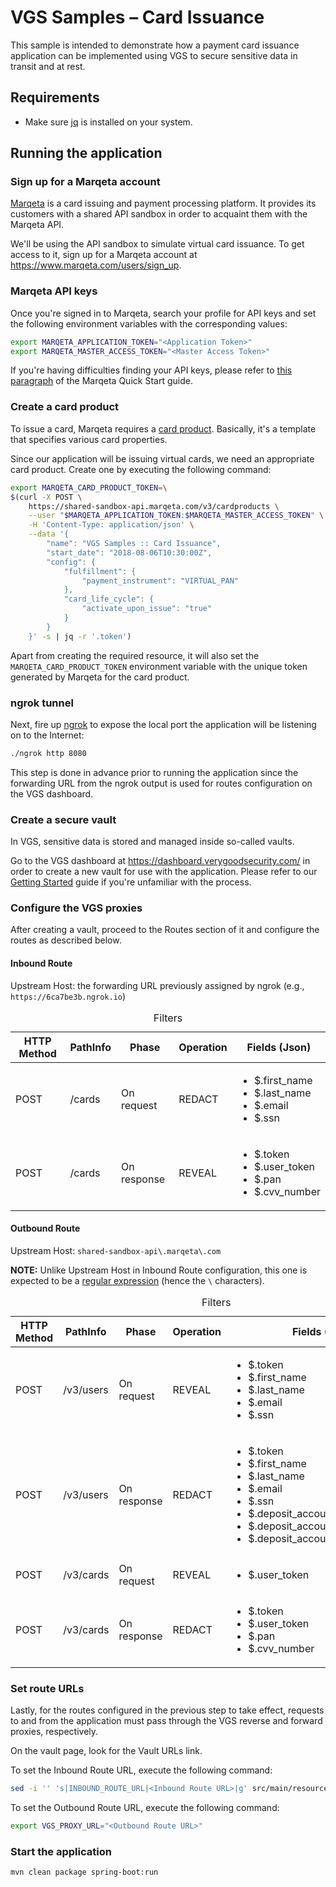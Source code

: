 # VGS Samples – Card Issuance

This sample is intended to demonstrate how a payment card issuance application
can be implemented using VGS to secure sensitive data in transit and at rest.

## Requirements

- Make sure [jq](https://stedolan.github.io/jq/) is installed on your system.

## Running the application

### Sign up for a Marqeta account

[Marqeta](https://www.marqeta.com/platform) is a card issuing and payment
processing platform. It provides its customers with a shared API sandbox in
order to acquaint them with the Marqeta API.

We'll be using the API sandbox to simulate virtual card issuance. To get access
to it, sign up for a Marqeta account at https://www.marqeta.com/users/sign_up.

### Marqeta API keys

Once you're signed in to Marqeta, search your profile for API keys and set the
following environment variables with the corresponding values:

```bash
export MARQETA_APPLICATION_TOKEN="<Application Token>"
export MARQETA_MASTER_ACCESS_TOKEN="<Master Access Token>"
```

If you're having difficulties finding your API keys, please refer to
[this paragraph](https://www.marqeta.com/api/guides/WIlA2isAAMkAsk6F/quick-start---marqeta-api#step_____get_access)
of the Marqeta Quick Start guide.

### Create a card product

To issue a card, Marqeta requires a [card product](https://www.marqeta.com/api/docs/VhyptRwAAB8A_VeO/card-products).
Basically, it's a template that specifies various card properties.

Since our application will be issuing virtual cards, we need an appropriate card
product. Create one by executing the following command:

```bash
export MARQETA_CARD_PRODUCT_TOKEN=\
$(curl -X POST \
    https://shared-sandbox-api.marqeta.com/v3/cardproducts \
    --user "$MARQETA_APPLICATION_TOKEN:$MARQETA_MASTER_ACCESS_TOKEN" \
    -H 'Content-Type: application/json' \
    --data '{
        "name": "VGS Samples :: Card Issuance",
        "start_date": "2018-08-06T10:30:00Z",
        "config": {
            "fulfillment": {
                "payment_instrument": "VIRTUAL_PAN"
            },
            "card_life_cycle": {
                "activate_upon_issue": "true"
            }
        }
    }' -s | jq -r '.token')
```

Apart from creating the required resource, it will also set the
`MARQETA_CARD_PRODUCT_TOKEN` environment variable with the unique token
generated by Marqeta for the card product.

### ngrok tunnel

Next, fire up [ngrok](https://ngrok.com/) to expose the local port the
application will be listening on to the Internet:

```bash
./ngrok http 8080
```

This step is done in advance prior to running the application since the
forwarding URL from the ngrok output is used for routes configuration on the VGS
dashboard.

### Create a secure vault

In VGS, sensitive data is stored and managed inside so-called vaults.

Go to the VGS dashboard at https://dashboard.verygoodsecurity.com/ in order to
create a new vault for use with the application. Please refer to our
[Getting Started](https://www.verygoodsecurity.com/docs/getting-started) guide
if you're unfamiliar with the process.

### Configure the VGS proxies

After creating a vault, proceed to the Routes section of it and configure the
routes as described below.

#### Inbound Route

Upstream Host: the forwarding URL previously assigned by ngrok (e.g.,
`https://6ca7be3b.ngrok.io`)

<table>
    <caption>Filters</caption>
    <thead>
        <th>HTTP Method</th>
        <th>PathInfo</th>
        <th>Phase</th>
        <th>Operation</th>
        <th>Fields (Json)</th>
    </thead>
    <tbody>
        <tr>
            <td>POST</td>
            <td>/cards</td>
            <td>On request</td>
            <td>REDACT</td>
            <td>
                <ul>
                    <li>$.first_name</li>
                    <li>$.last_name</li>
                    <li>$.email</li>
                    <li>$.ssn</li>
                </ul>
            </td>
        </tr>
        <tr>
            <td>POST</td>
            <td>/cards</td>
            <td>On response</td>
            <td>REVEAL</td>
            <td>
                <ul>
                    <li>$.token</li>
                    <li>$.user_token</li>
                    <li>$.pan</li>
                    <li>$.cvv_number</li>
                </ul>
            </td>
        </tr>
    </tbody>
</table>

#### Outbound Route

Upstream Host: `shared-sandbox-api\.marqeta\.com`

**NOTE:** Unlike Upstream Host in Inbound Route configuration, this one is
expected to be a [regular expression](https://docs.oracle.com/javase/8/docs/api/java/util/regex/Pattern.html)
(hence the `\` characters).

<table>
    <caption>Filters</caption>
    <thead>
        <th>HTTP Method</th>
        <th>PathInfo</th>
        <th>Phase</th>
        <th>Operation</th>
        <th>Fields (Json)</th>
    </thead>
    <tbody>
        <tr>
            <td>POST</td>
            <td>/v3/users</td>
            <td>On request</td>
            <td>REVEAL</td>
            <td>
                <ul>
                    <li>$.token</li>
                    <li>$.first_name</li>
                    <li>$.last_name</li>
                    <li>$.email</li>
                    <li>$.ssn</li>
                </ul>
            </td>
        </tr>
        <tr>
            <td>POST</td>
            <td>/v3/users</td>
            <td>On response</td>
            <td>REDACT</td>
            <td>
                <ul>
                    <li>$.token</li>
                    <li>$.first_name</li>
                    <li>$.last_name</li>
                    <li>$.email</li>
                    <li>$.ssn</li>
                    <li>$.deposit_account.token</li>
                    <li>$.deposit_account.account_number</li>
                    <li>$.deposit_account.routing_number</li>
                </ul>
            </td>
        </tr>
        <tr>
            <td>POST</td>
            <td>/v3/cards</td>
            <td>On request</td>
            <td>REVEAL</td>
            <td>
                <ul>
                    <li>$.user_token</li>
                </ul>
            </td>
        </tr>
        <tr>
            <td>POST</td>
            <td>/v3/cards</td>
            <td>On response</td>
            <td>REDACT</td>
            <td>
                <ul>
                    <li>$.token</li>
                    <li>$.user_token</li>
                    <li>$.pan</li>
                    <li>$.cvv_number</li>
                </ul>
            </td>
        </tr>
    </tbody>
</table>

### Set route URLs

Lastly, for the routes configured in the previous step to take effect, requests
to and from the application must pass through the VGS reverse and forward
proxies, respectively.

On the vault page, look for the Vault URLs link.

To set the Inbound Route URL, execute the following command:

```bash
sed -i '' 's|INBOUND_ROUTE_URL|<Inbound Route URL>|g' src/main/resources/static/scripts/index.js
```

To set the Outbound Route URL, execute the following command:

```bash
export VGS_PROXY_URL="<Outbound Route URL>"
```

### Start the application

```bash
mvn clean package spring-boot:run
```
